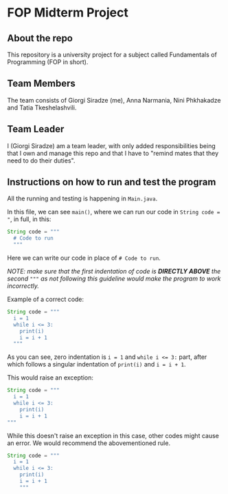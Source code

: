 # FOP Midterm Project

## About the repo

This repository is a university project for a subject called Fundamentals of Programming (FOP in short).

## Team Members

The team consists of Giorgi Siradze (me), Anna Narmania, Nini Phkhakadze and Tatia Tkeshelashvili.

## Team Leader

I (Giorgi Siradze) am a team leader, with only added responsibilities being that I own and manage this repo and that I have to "remind mates that they need to do their duties".

## Instructions on how to run and test the program

All the running and testing is happening in `Main.java`.

In this file, we can see `main()`, where we can run our code in `String code = "`, in full, in this:

```java
String code = """
  # Code to run
  """
```

Here we can write our code in place of `# Code to run`.

*NOTE: make sure that the first indentation of code is **DIRECTLY ABOVE** the second `"""` as not following this guideline would make the program to work incorrectly.*

Example of a correct code:

```java
String code = """
  i = 1
  while i <= 3:
    print(i)
    i = i + 1
  """
```

As you can see, zero indentation is `i = 1` and `while i <= 3:` part, after which follows a singular indentation of `print(i)` and `i = i + 1`.

This would raise an exception:

```java
String code = """
  i = 1
  while i <= 3:
    print(i)
    i = i + 1
"""
```

While this doesn't raise an exception in this case, other codes might cause an error. We would recommend the abovementioned rule. 

```java
String code = """
  i = 1
  while i <= 3:
    print(i)
    i = i + 1
    """
```
